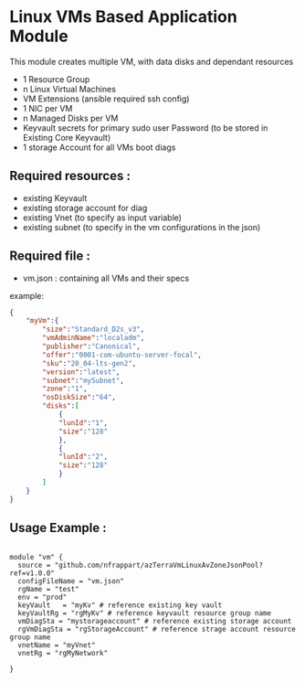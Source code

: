# Linux VMs Based Application Module
This module creates multiple VM, with data disks and dependant resources
- 1 Resource Group
- n Linux Virtual Machines
- VM Extensions (ansible required ssh config)
- 1 NIC per VM
- n Managed Disks per VM
- Keyvault secrets for primary sudo user Password (to be stored in Existing Core Keyvault)
- 1 storage Account for all VMs boot diags


## Required resources :
- existing Keyvault
- existing storage account for diag
- existing Vnet (to specify as input variable)
- existing subnet (to specify in the vm configurations in the json)

## Required file :
- vm.json : containing all VMs and their specs

example:
```json
{
    "myVm":{
        "size":"Standard_D2s_v3",
        "vmAdminName":"localadm",
        "publisher":"Canonical",
        "offer":"0001-com-ubuntu-server-focal",
        "sku":"20_04-lts-gen2",
		"version":"latest",
        "subnet":"mySubnet",
        "zone":"1",
        "osDiskSize":"64",
        "disks":[
            {
            "lunId":"1",
            "size":"128"
            },
            {
            "lunId":"2",
            "size":"128"
            }
        ]
    }
}
```


## Usage Example :

```hcl

module "vm" {
  source = "github.com/nfrappart/azTerraVmLinuxAvZoneJsonPool?ref=v1.0.0"
  configFileName = "vm.json"
  rgName = "test"
  env = "prod"
  keyVault   = "myKv" # reference existing key vault
  keyVaultRg = "rgMyKv" # reference keyvault resource group name
  vmDiagSta = "mystorageaccount" # reference existing storage account
  rgVmDiagSta = "rgStorageAccount" # reference strage account resource group name 
  vnetName = "myVnet"
  vnetRg = "rgMyNetwork"

}
```

